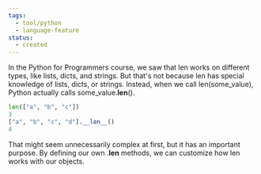 ```yaml
---
tags:
  - tool/python
  - language-feature
status:
  - created
---
```

In the Python for Programmers course, we saw that len works on different types, like lists, dicts, and strings. But that's not because len has special knowledge of lists, dicts, or strings. Instead, when we call len(some_value), Python actually calls some_value.__len__().

```python
len(["a", "b", "c"])
3
["a", "b", "c", "d"].__len__()
4
```

That might seem unnecessarily complex at first, but it has an important purpose. By defining our own .__len__ methods, we can customize how len works with our objects.